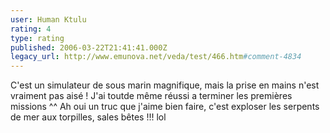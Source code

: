 ```yaml
---
user: Human Ktulu
rating: 4
type: rating
published: 2006-03-22T21:41:41.000Z
legacy_url: http://www.emunova.net/veda/test/466.htm#comment-4834
---
```

C'est un simulateur de sous marin magnifique, mais la prise en mains n'est vraiment pas aisé !
J'ai toutde même réussi a terminer les premières missions ^^ Ah oui un truc que j'aime bien faire, c'est exploser les serpents de mer aux torpilles, sales bêtes !!! lol